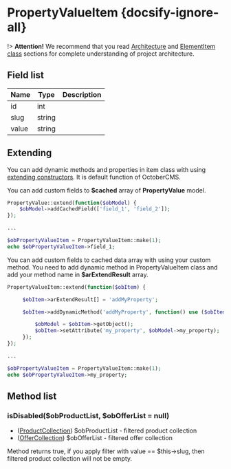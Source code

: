 # PropertyValueItem {docsify-ignore-all}

!> **Attention!**  We recommend that you read [Architecture](home.md#architecture) and [ElementItem class](item-class/item-class.md) sections for complete understanding of  project architecture.

## Field list

|  Name | Type | Description |
|-------|------|--------|
|id|int|
|slug|string|
|value|string|

## Extending

You can add dynamic methods and properties in item class with using [extending constructors](http://octobercms.com/docs/services/behaviors#constructor-extension).
It is default function of OctoberCMS.

You can add custom fields to **$cached** array of **PropertyValue** model.
```php
PropertyValue::extend(function($obModel) {
    $obModel->addCachedField(['field_1', 'field_2']);
});

...

$obPropertyValueItem = PropertyValueItem::make(1);
echo $obPropertyValueItem->field_1;
```

You can add custom fields to cached data array with using your custom method.
You need to add dynamic method in PropertyValueItem class and add your method name in **$arExtendResult** array.
```php
PropertyValueItem::extend(function($obItem) {

     $obItem->arExtendResult[] = 'addMyProperty';

     $obItem->addDynamicMethod('addMyProperty', function() use ($obItem) {

         $obModel = $obItem->getObject();
         $obItem->setAttribute('my_property', $obModel->my_property);
     });
});

...

$obPropertyValueItem = PropertyValueItem::make(1);
echo $obPropertyValueItem->my_property;
```

## Method list

### isDisabled($obProductList, $obOfferList = null)
  *  ([ProductCollection](https://github.com/lovata/oc-shopaholic-plugin/wiki/ProductCollection)) $obProductList - filtered product collection
  *  ([OfferCollection](https://github.com/lovata/oc-shopaholic-plugin/wiki/OfferCollection)) $obOfferList - filtered offer collection

Method returns true, if you apply filter with value == $this->slug, then filtered product collection will not be empty.